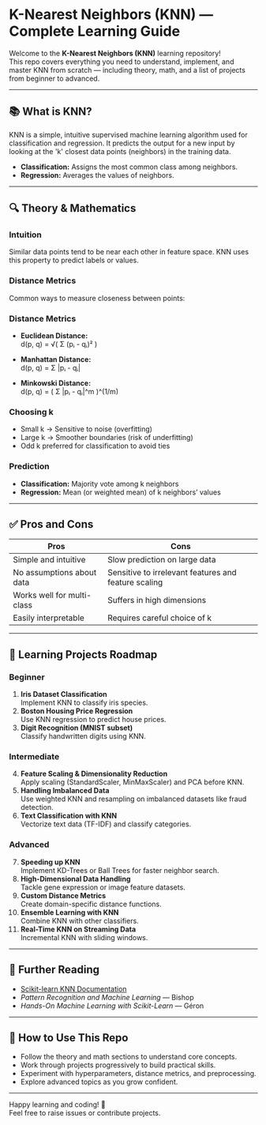# K-Nearest Neighbors (KNN) — Complete Learning Guide

Welcome to the **K-Nearest Neighbors (KNN)** learning repository!  
This repo covers everything you need to understand, implement, and master KNN from scratch — including theory, math, and a list of projects from beginner to advanced.

---

## 📚 What is KNN?

KNN is a simple, intuitive supervised machine learning algorithm used for classification and regression. It predicts the output for a new input by looking at the 'k' closest data points (neighbors) in the training data.

- **Classification:** Assigns the most common class among neighbors.
- **Regression:** Averages the values of neighbors.

---

## 🔍 Theory & Mathematics

### Intuition  
Similar data points tend to be near each other in feature space. KNN uses this property to predict labels or values.

### Distance Metrics  
Common ways to measure closeness between points:
### Distance Metrics

- **Euclidean Distance:**  
  d(p, q) = √( Σ (pᵢ - qᵢ)² )

- **Manhattan Distance:**  
  d(p, q) = Σ |pᵢ - qᵢ|

- **Minkowski Distance:**  
  d(p, q) = ( Σ |pᵢ - qᵢ|^m )^(1/m)


### Choosing k  
- Small k → Sensitive to noise (overfitting)  
- Large k → Smoother boundaries (risk of underfitting)  
- Odd k preferred for classification to avoid ties

### Prediction  
- **Classification:** Majority vote among k neighbors  
- **Regression:** Mean (or weighted mean) of k neighbors’ values

---

## ✅ Pros and Cons

| Pros                          | Cons                            |
|-------------------------------|--------------------------------|
| Simple and intuitive           | Slow prediction on large data  |
| No assumptions about data      | Sensitive to irrelevant features and feature scaling |
| Works well for multi-class     | Suffers in high dimensions      |
| Easily interpretable           | Requires careful choice of k    |

---

## 🚀 Learning Projects Roadmap

### Beginner

1. **Iris Dataset Classification**  
   Implement KNN to classify iris species.  
2. **Boston Housing Price Regression**  
   Use KNN regression to predict house prices.  
3. **Digit Recognition (MNIST subset)**  
   Classify handwritten digits using KNN.

### Intermediate

4. **Feature Scaling & Dimensionality Reduction**  
   Apply scaling (StandardScaler, MinMaxScaler) and PCA before KNN.  
5. **Handling Imbalanced Data**  
   Use weighted KNN and resampling on imbalanced datasets like fraud detection.  
6. **Text Classification with KNN**  
   Vectorize text data (TF-IDF) and classify categories.

### Advanced

7. **Speeding up KNN**  
   Implement KD-Trees or Ball Trees for faster neighbor search.  
8. **High-Dimensional Data Handling**  
   Tackle gene expression or image feature datasets.  
9. **Custom Distance Metrics**  
   Create domain-specific distance functions.  
10. **Ensemble Learning with KNN**  
    Combine KNN with other classifiers.  
11. **Real-Time KNN on Streaming Data**  
    Incremental KNN with sliding windows.

---

## 📖 Further Reading

- [Scikit-learn KNN Documentation](https://scikit-learn.org/stable/modules/neighbors.html)  
- *Pattern Recognition and Machine Learning* — Bishop  
- *Hands-On Machine Learning with Scikit-Learn* — Géron  

---

## 🎯 How to Use This Repo

- Follow the theory and math sections to understand core concepts.  
- Work through projects progressively to build practical skills.  
- Experiment with hyperparameters, distance metrics, and preprocessing.  
- Explore advanced topics as you grow confident.

---

Happy learning and coding! 🚀  
Feel free to raise issues or contribute projects.

